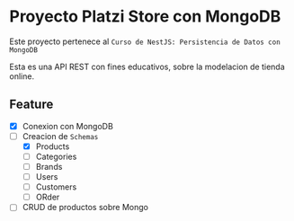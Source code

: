 # Proyecto Platzi Store con MongoDB

Este proyecto pertenece al `Curso de NestJS: Persistencia de Datos con MongoDB`

Esta es una API REST con fines educativos, sobre la modelacion de tienda online.

## Feature

- [x] Conexion con MongoDB
- [ ] Creacion de `Schemas`
  - [x] Products
  - [ ] Categories
  - [ ] Brands
  - [ ] Users
  - [ ] Customers
  - [ ] ORder
- [ ] CRUD de productos sobre Mongo
